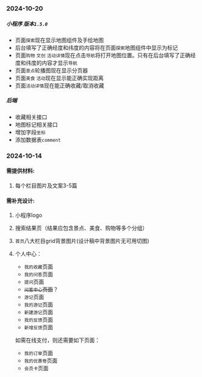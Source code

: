 ### 2024-10-20
##### 小程序 版本`1.5.0`
* 页面`探索`现在显示地图组件及手绘地图
* 后台填写了正确经度和纬度的内容将在页面`探索`地图组件中显示为标记
* 页面`购物` `文创` `活动详情`现在点击`导航`将打开地图位置。只有在后台填写了正确经度和纬度的内容才显示`导航`
* 页面`景点`轮播图现在显示分页器
* 页面`美食` `活动`现在显示能正确实现距离
* 页面`活动详情`现在能正确收藏/取消收藏

##### 后端
* 收藏相关接口
* 地图标记相关接口
* 增加字段`坐标`
* 添加数据表`comment`

### 2024-10-14
#### 需提供材料:
1. 每个栏目图片及文案3-5篇

#### 需补充设计:
1. 小程序logo
1. 搜索结果页（结果应包含景点、美食、购物等多个分组）
1. `首页`八大栏目grid背景图片(设计稿中背景图片无可用切图)
1. 个人中心：
    * `我的收藏`页面
    * `我的问答`页面
    * `提问`页面
    * ~~`问答中心`页面~~？
    * `游记`页面
    * `我的游记`页面
    * `新建游记`页面
    * `我的反馈`页面
    * `新增反馈`页面

    如需在线支付，则还需要如下页面：
    * `我的订单`页面
    * `我的优惠卷`页面
    * `会员卡`页面
